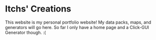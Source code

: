 # Itchs' Creations
This website is my personal portfolio website! My data packs, maps, and generators will go here. So far I only have a home page and a Click-GUI Generator though. :(